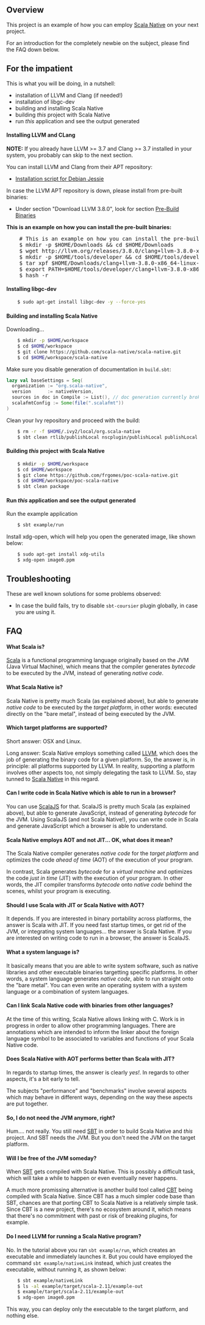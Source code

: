 ## Overview

This project is an example of how you can employ [Scala Native] on your next project.

For an introduction for the completely newbie on the subject, please find the FAQ down below.


## For the impatient

This is what you will be doing, in a nutshell:

* installation of LLVM and Clang (if needed!)
* installation of libgc-dev
* building and installing Scala Native
* building *this* project with Scala Native
* run *this* application and see the output generated

#### Installing LLVM and CLang

**NOTE:** If you already have LLVM >= 3.7 and Clang >= 3.7 installed in your system, you probably can skip to the next section.

You can install LLVM and Clang from their APT repository:
* [Installation script for Debian Jessie]

In case the LLVM APT repository is down, please install from pre-built binaries:

* Under section "Download LLVM 3.8.0", look for section [Pre-Build Binaries]

**This is an example on how you can install the pre-built binaries:**

<pre>
    # This is an example on how you can install the pre-built binaries
    $ mkdir -p $HOME/Downloads && cd $HOME/Downloads
    $ wget http://llvm.org/releases/3.8.0/clang+llvm-3.8.0-x86_64-linux-gnu-debian8.tar.xz
    $ mkdir -p $HOME/tools/developer && cd $HOME/tools/developer
    $ tar xpf $HOME/Downloads/clang+llvm-3.8.0-x86_64-linux-gnu-debian8.tar.xz
    $ export PATH=$HOME/tools/developer/clang+llvm-3.8.0-x86_64-linux-gnu-debian8/bin:$PATH
    $ hash -r
</pre>


#### Installing libgc-dev
```bash
    $ sudo apt-get install libgc-dev -y --force-yes
```

#### Building and installing Scala Native

Downloading...
```bash
    $ mkdir -p $HOME/workspace
    $ cd $HOME/workspace
    $ git clone https://github.com/scala-native/scala-native.git
    $ cd $HOME/workspace/scala-native
```

Make sure you disable generation of documentation in ``build.sbt``:
```scala
lazy val baseSettings = Seq(
  organization := "org.scala-native",
  version      := nativeVersion,
  sources in doc in Compile := List(), // doc generation currently broken
  scalafmtConfig := Some(file(".scalafmt"))
)
```

Clean your Ivy repository and proceed with the build:
```bash
    $ rm -r -f $HOME/.ivy2/local/org.scala-native
    $ sbt clean rtlib/publishLocal nscplugin/publishLocal publishLocal
```

#### Building *this* project with Scala Native
```bash
    $ mkdir -p $HOME/workspace
    $ cd $HOME/workspace
    $ git clone https://github.com/frgomes/poc-scala-native.git
    $ cd $HOME/workspace/poc-scala-native
    $ sbt clean package
```


#### Run *this* application and see the output generated

Run the example application
```bash
    $ sbt example/run
```

Install xdg-open, which will help you open the generated image, like shown below:
```bash
    $ sudo apt-get install xdg-utils
    $ xdg-open image0.ppm
```

## Troubleshooting

These are well known solutions for some problems observed:

* In case the build fails, try to disable ``sbt-coursier`` plugin globally, in case you are using it.



## FAQ

#### What Scala is?

[Scala] is a functional programming language originally based on the JVM (Java Virtual Machine), which means that the compiler generates _bytecode_ to be executed by the JVM, instead of generating _native code_.

#### What Scala Native is?

Scala Native is pretty much Scala (as explained above), but able to generate _native code_ to be executed by the _target platform_, in other words: executed directly on the "bare metal", instead of being executed by the JVM.

#### Which target platforms are supported?

Short answer: OSX and Linux.

Long answer: Scala Native employs something called [LLVM], which does the job of generating the binary code for a given platform. So, the answer is, in principle: all platforms supported by LLVM. In reality, supporting a platform involves other aspects too, not simply delegating the task to LLVM. So, stay tunned to [Scala Native] in this regard.

#### Can I write code in Scala Native which is able to run in a browser?

You can use [ScalaJS] for that. ScalaJS is pretty much Scala (as explained above), but able to generate JavaScript, instead of generating _bytecode_ for the JVM. Using ScalaJS (and not Scala Native!), you can write code in Scala and generate JavaScript which a browser is able to understand.

#### Scala Native employs AOT and not JIT... OK, what does it mean?

The Scala Native compiler generates _native code_ for the _target platform_ and optimizes the code _ahead of time_ (AOT) of the execution of your program.

In contrast, Scala generates _bytecode_ for a _virtual machine_ and optimizes the code _just in time_ (JIT) with the execution of your program. In other words, the JIT compiler transforms _bytecode_ onto _native code_ behind the scenes, whilst your program is executing.

#### Should I use Scala with JIT or Scala Native with AOT?

It depends. If you are interested in binary portability across platforms, the answer is Scala with JIT. If you need fast startup times, or get rid of the JVM, or integrating system languages... the answer is Scala Native. If you are interested on writing code to run in a browser, the answer is ScalaJS.

#### What a system language is?

It basically means that you are able to write system software, such as native libraries and other executable binaries targetting specific platforms. In other words, a system language generates _native code_, able to run straight onto the "bare metal". You can even write an operating system with a system language or a combination of system languages.

#### Can I link Scala Native code with binaries from other languages?

At the time of this writing, Scala Native allows linking with C. Work is in progress in order to allow other programming languages. There are annotations which are intended to inform the linker about the foreign language symbol to be associated to variables and functions of your Scala Native code.

#### Does Scala Native with AOT performs better than Scala with JIT?

In regards to startup times, the answer is clearly _yes!_. In regards to other aspects, it's a bit early to tell.

The subjects "performance" and "benchmarks" involve several aspects which may behave in different ways, depending on the way these aspects are put together.

#### So, I do not need the JVM anymore, right?

Hum.... not really. You still need [SBT] in order to build Scala Native and _this_ project. And SBT needs the JVM. But you don't need the JVM on the target platform.

#### Will I be free of the JVM someday?

When [SBT] gets compiled with Scala Native. This is possibly a difficult task, which will take a while to happen or even eventually never happens.

A much more promissing alternative is another build tool called [CBT] being compiled with Scala Native. Since CBT has a much simpler code base than SBT, chances are that porting CBT to Scala Native is a relatively simple task. Since CBT is a new project, there's no ecosystem around it, which means that there's no commitment with past or risk of breaking plugins, for example.

#### Do I need LLVM for running a Scala Native program?

No. In the tutorial above you ran ``sbt example/run``, which creates an executable and immediately launches it. But you could have employed the command ``sbt example/nativeLink`` instead, which just creates the executable, without running it, as shown below:
```bash
    $ sbt example/nativeLink
    $ ls -al example/target/scala-2.11/example-out
    $ example/target/scala-2.11/example-out
    $ xdg-open image0.ppm
```
This way, you can deploy only the executable to the target platform, and nothing else.


[LLVM]: http://llvm.org
[Scala]: http://scala-lang.org
[ScalaJS]: http://scala-js.org
[Scala Native]: http://scala-native.org
[SBT]: http://scala-sbt.org
[CBT]: https://github.com/cvogt/cbt
[installation script for Debian Jessie]: https://gist.github.com/frgomes/daa33b2f7a6489196a95
[Installing CMake from sources]: http://gist.github.com/frgomes/d803ddaa3b124bb5abf32ba6cad8f3b8
[Installing LLVM and Clang from sources]: http://gist.github.com/frgomes/bb7426e70d118d06d7d30338cbdb1fe8
[Pre-Build Binaries]: http://llvm.org/releases/download.html#3.8.0
